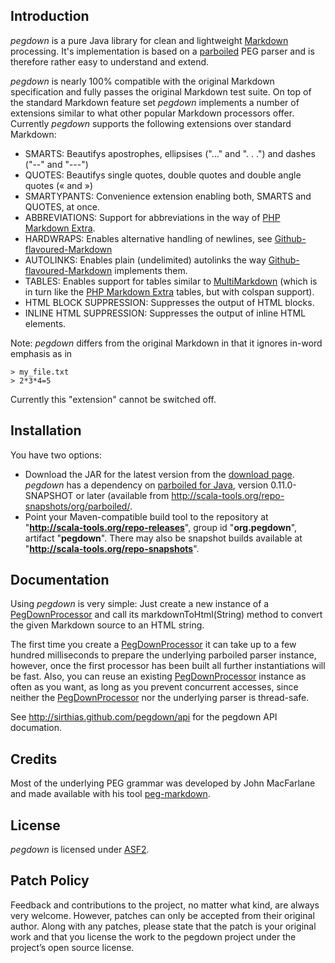 Introduction
------------

_pegdown_ is a pure Java library for clean and lightweight [Markdown][] processing.
It's implementation is based on a [parboiled][] PEG parser and is therefore rather easy to understand and extend.

_pegdown_ is nearly 100% compatible with the original Markdown specification and fully passes the original Markdown test suite.
On top of the standard Markdown feature set _pegdown_ implements a number of extensions similar to what other popular Markdown processors offer.
Currently _pegdown_ supports the following extensions over standard Markdown:

* SMARTS: Beautifys apostrophes, ellipsises ("..." and ". . .") and dashes ("--" and "---")
* QUOTES: Beautifys single quotes, double quotes and double angle quotes (&laquo; and &raquo;)
* SMARTYPANTS: Convenience extension enabling both, SMARTS and QUOTES, at once.
* ABBREVIATIONS: Support for abbreviations in the way of [PHP Markdown Extra][].
* HARDWRAPS: Enables alternative handling of newlines, see [Github-flavoured-Markdown][]
* AUTOLINKS: Enables plain (undelimited) autolinks the way [Github-flavoured-Markdown][] implements them.
* TABLES: Enables support for tables similar to [MultiMarkdown][] (which is in turn like the [PHP Markdown Extra][] tables, but with colspan support).
* HTML BLOCK SUPPRESSION: Suppresses the output of HTML blocks.
* INLINE HTML SUPPRESSION: Suppresses the output of inline HTML elements.

Note: _pegdown_ differs from the original Markdown in that it ignores in-word emphasis as in

    > my_file.txt
    > 2*3*4=5

Currently this "extension" cannot be switched off.


Installation
------------

You have two options:

* Download the JAR for the latest version from the [download page][]. _pegdown_ has a dependency on [parboiled for Java][parboiled], version 0.11.0-SNAPSHOT or later (available from <http://scala-tools.org/repo-snapshots/org/parboiled/>. 
* Point your Maven-compatible build tool to the repository at "**http://scala-tools.org/repo-releases**", group id "**org.pegdown**", artifact "**pegdown**". There may also be snapshot builds available at "**http://scala-tools.org/repo-snapshots**". 


Documentation
-------------

Using _pegdown_ is very simple: Just create a new instance of a [PegDownProcessor][] and call its markdownToHtml(String) method to convert the given Markdown source to an HTML string.

The first time you create a [PegDownProcessor][] it can take up to a few hundred milliseconds to prepare the underlying parboiled parser instance, however, once the first processor has been built all further instantiations will be fast. Also, you can reuse an existing [PegDownProcessor][] instance as often as you want, as long as you prevent concurrent accesses, since neither the [PegDownProcessor][] nor the underlying parser is thread-safe.

See <http://sirthias.github.com/pegdown/api> for the pegdown API documation.


Credits
-------

Most of the underlying PEG grammar was developed by John MacFarlane and made available with his
tool [peg-markdown](http://github.com/jgm/peg-markdown).   


License
-------

_pegdown_ is licensed under [ASF2](http://www.apache.org/licenses/LICENSE-2.0).


Patch Policy
------------

Feedback and contributions to the project, no matter what kind, are always very welcome.
However, patches can only be accepted from their original author.
Along with any patches, please state that the patch is your original work and that you license the work to the pegdown project under the project’s open source license.
  
   [Markdown]: http://daringfireball.net/projects/markdown/ "Main Markdown site"
   [parboiled]: http://www.parboiled.org
   [PHP Markdown Extra]: http://michelf.com/projects/php-markdown/extra/#html
   [Download Page]: http://github.com/sirthias/pegdown/downloads
   [PegDownProcessor]: http://sirthias.github.com/pegdown/api/org/pegdown/PegDownProcessor.html
   [Github-flavoured-Markdown]: http://github.github.com/github-flavored-markdown/
   [MultiMarkdown]: http://fletcherpenney.net/multimarkdown/users_guide/multimarkdown_syntax_guide/